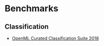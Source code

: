 # Benchmarks

## Classification
- [OpenML Curated Classification Suite 2018](https://arxiv.org/pdf/1708.03731.pdf)
